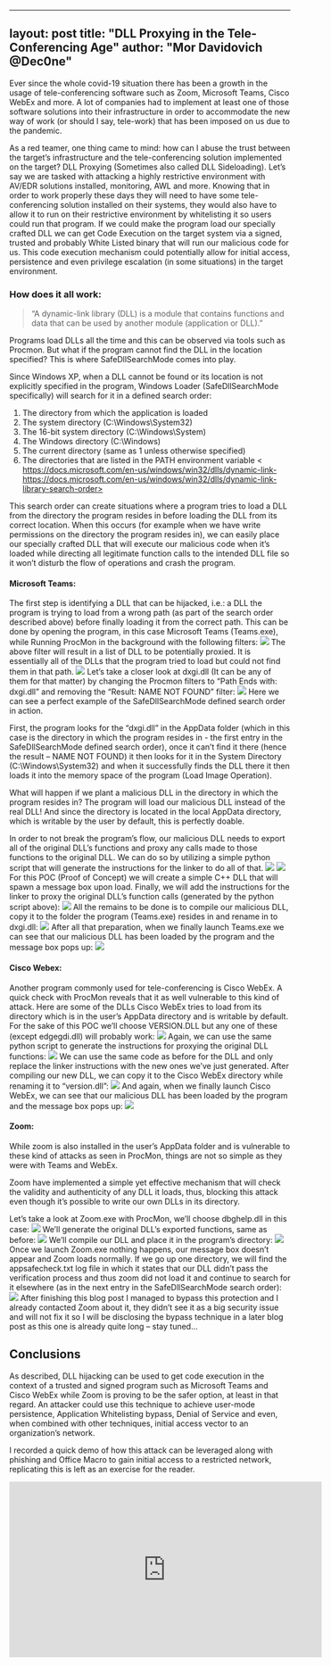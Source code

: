 
---
layout: post
title: "DLL Proxying in the Tele-Conferencing Age"
author: "Mor Davidovich @Dec0ne"
---
Ever since the whole covid-19 situation there has been a growth in the usage of tele-conferencing software such as Zoom, Microsoft Teams, Cisco WebEx and more. A lot of companies had to implement at least one of those software solutions into their infrastructure in order to accommodate the new way of work (or should I say, tele-work) that has been imposed on us due to the pandemic.

As a red teamer, one thing came to mind: how can I abuse the trust between the target’s infrastructure and the tele-conferencing solution implemented on the target? DLL Proxying (Sometimes also called DLL Sideloading). Let’s say we are tasked with attacking a highly restrictive environment with AV/EDR solutions installed, monitoring, AWL and more. Knowing that in order to work properly these days they will need to have some tele-conferencing solution installed on their systems, they would also have to allow it to run on their restrictive environment by whitelisting it so users could run that program. If we could make the program load our specially crafted DLL we can get Code Execution on the target system via a signed, trusted and probably White Listed binary that will run our malicious code for us. This code execution mechanism could potentially allow for initial access, persistence and even privilege escalation (in some situations) in the target environment.

### How does it all work:
>“A dynamic-link library (DLL) is a module that contains functions and data that can be used by another module (application or DLL).”

Programs load DLLs all the time and this can be observed via tools such as Procmon. But what if the program cannot find the DLL in the location specified? This is where SafeDllSearchMode comes into play.

Since Windows XP, when a DLL cannot be found or its location is not explicitly specified in the program, Windows Loader (SafeDllSearchMode specifically) will search for it in a defined search order:
1.  The directory from which the application is loaded
2.  The system directory (C:\Windows\System32\)
3.  The 16-bit system directory (C:\Windows\System\)
4.  The Windows directory (C:\Windows\)
5.  The current directory (same as 1 unless otherwise specified)
6.  The directories that are listed in the PATH environment variable
< https://docs.microsoft.com/en-us/windows/win32/dlls/dynamic-link-https://docs.microsoft.com/en-us/windows/win32/dlls/dynamic-link-library-search-order>

This search order can create situations where a program tries to load a DLL from the directory the program resides in before loading the DLL from its correct location. When this occurs (for example when we have write permissions on the directory the program resides in), we can easily place our specially crafted DLL that will execute our malicious code when it’s loaded while directing all legitimate function calls to the intended DLL file so it won’t disturb the flow of operations and crash the program.

#### Microsoft Teams:
The first step is identifying a DLL that can be hijacked, i.e.: a DLL the program is trying to load from a wrong path (as part of the search order described above) before finally loading it from the correct path. This can be done by opening the program, in this case Microsoft Teams (Teams.exe), while Running ProcMon in the background with the following filters:
<img class="fill" src="https://raw.githubusercontent.com/Dec0ne/research/master/img/dll-proxying-pt1/Picture1.png">
The above filter will result in a list of DLL to be potentially proxied. It is essentially all of the DLLs that the program tried to load but could not find them in that path.
<img class="fill" src="https://raw.githubusercontent.com/Dec0ne/research/master/img/dll-proxying-pt1/Picture2.png">
Let’s take a closer look at dxgi.dll (It can be any of them for that matter) by changing the Procmon filters to “Path Ends with: dxgi.dll” and removing the “Result: NAME NOT FOUND” filter:
<img class="fill" src="https://raw.githubusercontent.com/Dec0ne/research/master/img/dll-proxying-pt1/Picture3.png">
Here we can see a perfect example of the SafeDllSearchMode defined search order in action.

First, the program looks for the “dxgi.dll” in the AppData folder (which in this case is the directory in which the program resides in - the first entry in the SafeDllSearchMode defined search order), once it can’t find it there (hence the result – NAME NOT FOUND) it then looks for it in the System Directory (C:\Windows\System32) and when it successfully finds the DLL there it then loads it into the memory space of the program (Load Image Operation).

What will happen if we plant a malicious DLL in the directory in which the program resides in? The program will load our malicious DLL instead of the real DLL! And since the directory is located in the local AppData directory, which is writable by the user by default, this is perfectly doable.

In order to not break the program’s flow, our malicious DLL needs to export all of the original DLL’s functions and proxy any calls made to those functions to the original DLL. We can do so by utilizing a simple python script that will generate the instructions for the linker to do all of that.
<img class="fill" src="https://raw.githubusercontent.com/Dec0ne/research/master/img/dll-proxying-pt1/Picture4.png">
<img class="fill" src="https://raw.githubusercontent.com/Dec0ne/research/master/img/dll-proxying-pt1/Picture5.png">
For this POC (Proof of Concept) we will create a simple C++ DLL that will spawn a message box upon load. Finally, we will add the instructions for the linker to proxy the original DLL’s function calls (generated by the python script above):
<img class="fill" src="https://raw.githubusercontent.com/Dec0ne/research/master/img/dll-proxying-pt1/Picture6.png">
All the remains to be done is to compile our malicious DLL, copy it to the folder the program (Teams.exe) resides in and rename in to dxgi.dll:
<img class="fill" src="https://raw.githubusercontent.com/Dec0ne/research/master/img/dll-proxying-pt1/Picture7.png">
After all that preparation, when we finally launch Teams.exe we can see that our malicious DLL has been loaded by the program and the message box pops up:
<img class="fill" src="https://raw.githubusercontent.com/Dec0ne/research/master/img/dll-proxying-pt1/Picture8.png">

#### Cisco Webex:
Another program commonly used for tele-conferencing is Cisco WebEx. A quick check with ProcMon reveals that it as well vulnerable to this kind of attack. Here are some of the DLLs Cisco WebEx tries to load from its directory which is in the user’s AppData directory and is writable by default. For the sake of this POC we’ll choose VERSION.DLL but any one of these (except edgegdi.dll) will probably work:
<img class="fill" src="https://raw.githubusercontent.com/Dec0ne/research/master/img/dll-proxying-pt1/Picture9.png">
Again, we can use the same python script to generate the instructions for proxying the original DLL functions:
<img class="fill" src="https://raw.githubusercontent.com/Dec0ne/research/master/img/dll-proxying-pt1/Picture10.png">
We can use the same code as before for the DLL and only replace the linker instructions with the new ones we’ve just generated. After compiling our new DLL, we can copy it to the Cisco WebEx directory while renaming it to “version.dll”:
<img class="fill" src="https://raw.githubusercontent.com/Dec0ne/research/master/img/dll-proxying-pt1/Picture11.png">
And again, when we finally launch Cisco WebEx, we can see that our malicious DLL has been loaded by the program and the message box pops up:
<img class="fill" src="https://raw.githubusercontent.com/Dec0ne/research/master/img/dll-proxying-pt1/Picture12.png">
#### Zoom:
While zoom is also installed in the user’s AppData folder and is vulnerable to these kind of attacks as seen in ProcMon, things are not so simple as they were with Teams and WebEx.

Zoom have implemented a simple yet effective mechanism that will check the validity and authenticity of any DLL it loads, thus, blocking this attack even though it’s possible to write our own DLLs in its directory.

Let’s take a look at Zoom.exe with ProcMon, we’ll choose dbghelp.dll in this case:
<img class="fill" src="https://raw.githubusercontent.com/Dec0ne/research/master/img/dll-proxying-pt1/Picture13.png">
We’ll generate the original DLL’s exported functions, same as before:
<img class="fill" src="https://raw.githubusercontent.com/Dec0ne/research/master/img/dll-proxying-pt1/Picture14.png">
We’ll compile our DLL and place it in the program’s directory:
<img class="fill" src="https://raw.githubusercontent.com/Dec0ne/research/master/img/dll-proxying-pt1/Picture15.png">
Once we launch Zoom.exe nothing happens, our message box doesn’t appear and Zoom loads normally. If we go up one directory, we will find the appsafecheck.txt log file in which it states that our DLL didn’t pass the verification process and thus zoom did not load it and continue to search for it elsewhere (as in the next entry in the SafeDllSearchMode search order):
<img class="fill" src="https://raw.githubusercontent.com/Dec0ne/research/master/img/dll-proxying-pt1/Picture16.png">
After finishing this blog post I managed to bypass this protection and I already contacted Zoom about it, they didn’t see it as a big security issue and will not fix it so I will be disclosing the bypass technique in a later blog post as this one is already quite long – stay tuned...

## Conclusions
As described, DLL hijacking can be used to get code execution in the context of a trusted and signed program such as Microsoft Teams and Cisco WebEx while Zoom is proving to be the safer option, at least in that regard. An attacker could use this technique to achieve user-mode persistence, Application Whitelisting bypass, Denial of Service and even, when combined with other techniques, initial access vector to an organization’s network.

I recorded a quick demo of how this attack can be leveraged along with phishing and Office Macro to gain initial access to a restricted network, replicating this is left as an exercise for the reader.
<iframe width="560" height="315" src="https://www.youtube.com/embed/IDQ73robFKo" frameborder="0" allow="accelerometer; autoplay; encrypted-media; gyroscope; picture-in-picture" allowfullscreen="true"></iframe>
